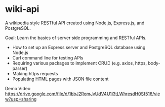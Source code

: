 # wiki-api
A wikipedia style RESTful API created using Node.js, Express.js, and PostgreSQL.

Goal: Learn the basics of server side programming and RESTful APIs.

- How to set up an Express server and PostgreSQL database using Node.js
- Curl command line for testing APIs
- Requiring various packages to implement CRUD (e.g. axios, https, body-parser)
- Making https requests
- Populating HTML pages with JSON file content


Demo Video: https://drive.google.com/file/d/1bbJ2RomJvUdV4U1i3tLWhresdH0Sf516/view?usp=sharing

